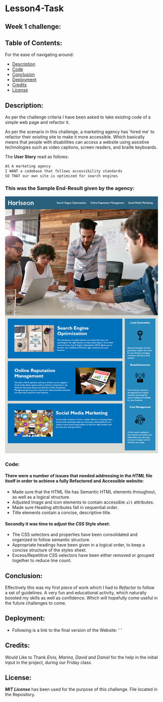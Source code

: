 # **Lesson4-Task**

## **Week 1 challenge:**

## Table of Contents:
For the ease of navigating around:

* [Description](#description)
* [Code](#code)
* [Conclusion](#conclusion)
* [Deployment](#deployment)
* [Credits](#credits)
* [License](#license)

## Description:

As per the challenge criteria I have been asked to take existing code of a simple web page and refactor it.

As per the scenario in this challenge, a marketing agency has 'hired me' to refactor their existing site to make it more accessible. Which basically means that people with disabilities can access a website using assistive technologies such as video captions, screen readers, and braille keyboards.

The **User Story** read as follows:

```
AS A marketing agency
I WANT a codebase that follows accessibility standards
SO THAT our own site is optimized for search engines
```

### This was the Sample End-Result given by the agency:

![The Horiseon webpage includes a navigation bar, a header image, and cards with text and images at the bottom of the page.](assets/images/01-html-css-git-challenge-demo.png)

### Code:

#### There were a number of issues that needed addressing in the ***HTML*** file itself in order to achieve a fully **Refactored** and **Accessible** website:

*  Made sure that the HTML file has Semantic HTML elements throughout, as well as a logical structure.
*  Adjusted Image and icon elements to contain accessible `alt` attributes.
*  Made sure Heading attributes fall in sequential order.
*  Title elements contain a concise, descriptive title.

#### Secondly it was time to adjust the ***CSS*** Style sheet:

* The CSS selectors and properties have been consolidated and organized to follow semantic structure.
* Appropriate headings have been given in a logical order, to keep a concise structure of the styles sheet.
* Excess/Repetitive CSS selectors have been either removed or grouped together to reduce line count.

## Conclusion:
Effectively this was my first piece of work which I had to *Refactor* to follow a set of guidelines. A very fun and educational activity, which naturally boosted my skills as well as confidence. Which will hopefully come useful in the future challenges to come.


## Deployment:

* Following is a link to the final version of the Website: ' '

## Credits:

Would Like to Thank *Elvis, Marina, David and Daniel* for the help in the initial input in the project, during our Friday class. 

## License:

***MIT License*** has been used for the purpose of this challenge. File located in the Repository.

